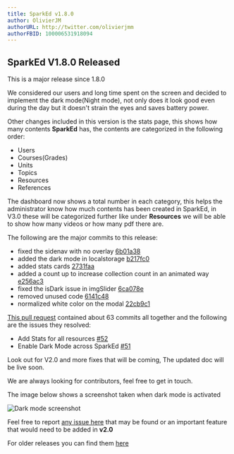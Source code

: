 ```yaml
---
title: SparkEd v1.8.0
author: OlivierJM
authorURL: http://twitter.com/olivierjmm
authorFBID: 100006531918094
---
```

## SparkEd V1.8.0 Released

This is a major release since 1.8.0

We considered our users and long time spent on the screen and decided to implement the dark mode(Night mode), not only does it look good even during the day but it doesn't strain the eyes and saves battery power.

Other changes included in this version is the stats page, this shows how many contents **SparkEd** has, the contents are categorized in the following order:  

- Users
- Courses(Grades)
- Units
- Topics
- Resources
- References 

The dashboard now shows a total number in each category, this helps the administrator know how much contents has been created in SparkEd, in V3.0 these will be categorized further like under **Resources** we will be able to show how many videos or how many pdf there are.  

The following are the major commits to this release:

- fixed the sidenav with no overlay [6b01a38](https://github.com/SparkEdUAB/SparkEd/pull/59/commits/6b01a382c670ec79fc657f39faeed5b8b473a1b6)
- added the dark mode in localstorage [b217fc0](https://github.com/SparkEdUAB/SparkEd/pull/59/commits/b217fc05631804048f60d99708e208346b6a0247)
- added stats cards [2731faa](https://github.com/SparkEdUAB/SparkEd/pull/59/commits/2731faa92d82c6df5ea4cf9e770b5d476768437b)  
- added a count up to increase collection count in an animated way [e256ac3](https://github.com/SparkEdUAB/SparkEd/pull/59/commits/e256ac3ec62242e5674a544794373f0e1aa6ebcd)  
- fixed the isDark issue in imgSlider [6ca078e](https://github.com/SparkEdUAB/SparkEd/pull/59/commits/6ca078e2a57f019faff414b5e7d4d4ed3d3052f6)  
- removed unused code [6141c48](https://github.com/SparkEdUAB/SparkEd/pull/59/commits/6141c48d8ca9737199ab7151b2b6e79f76d09a04)  
- normalized white color on the modal [22cb9c1](https://github.com/SparkEdUAB/SparkEd/pull/59/commits/22cb9c1428590d43d292240fe3339a0fb948eb9e)  

[This pull request](https://github.com/SparkEdUAB/SparkEd/pull/59) contained about 63 commits all together and the following are the issues they resolved:

- Add Stats for all resources [#52](https://github.com/SparkEdUAB/SparkEd/issues/52)  
- Enable Dark Mode across SparkEd [#51](https://github.com/SparkEdUAB/SparkEd/issues/51)

Look out for V2.0 and more fixes that will be coming, The updated doc will be live soon.

We are always looking for contributors, feel free to get in touch.  

The image below shows a screenshot taken when dark mode is activated

![Dark mode screenshot](https://user-images.githubusercontent.com/11255454/51683057-a35ef700-1ff1-11e9-9a68-cc2f09009b72.png)



Feel free to report [any issue here](https://github.com/SparkEdUAB/SparkEd/issues) that may be found or an important feature that would need to be added in **v2.0**   

For older releases you can find them [here ](https://github.com/SparkEdUAB/SparkEd/releases)